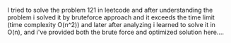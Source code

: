 I tried to solve the problem 121 in leetcode and after understanding the problem i solved it by bruteforce approach and it exceeds the time limit (time complexity O(n^2)) and later after analyzing i learned to solve it in O(n), and i've provided both the brute force and optimized solution here....
